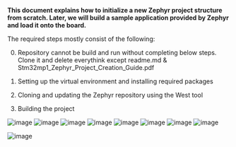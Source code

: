 **This document explains how to initialize a new Zephyr project structure from scratch. Later, we will build a sample application provided by Zephyr and load it onto the board.**

The required steps mostly consist of the following:

0.  Repository cannot be build and run without completing below steps.  
    Clone it and delete everythink except readme.md & Stm32mp1_Zephyr_Project_Creation_Guide.pdf 

2.  Setting up the virtual environment and installing required packages
    
3.  Cloning and updating the Zephyr repository using the West tool
    
4.  Building the project

![image](https://github.com/user-attachments/assets/7a8885bf-635d-4de1-a4d8-2351c9df5456)
![image](https://github.com/user-attachments/assets/10d680b4-4f1a-4562-8709-80f671efd486)
![image](https://github.com/user-attachments/assets/20fb2dfb-6cd5-4540-8768-d64accf28b05)
![image](https://github.com/user-attachments/assets/5c77dfda-ae8d-4301-879f-879538ecb725)
![image](https://github.com/user-attachments/assets/0f56afb8-316c-4885-9f86-e2e2342115a2)
![image](https://github.com/user-attachments/assets/d4cab208-2ff5-40cd-9900-79cf566bcc25)
![image](https://github.com/user-attachments/assets/e947057c-c05f-4d30-9344-eda06cbdb8cd)
![image](https://github.com/user-attachments/assets/cdf1d163-93ae-4f4d-9962-97ce4e6d4852)

![image](https://github.com/user-attachments/assets/49665baa-3661-49ab-89d0-8acbee3fa673)

